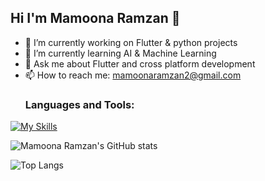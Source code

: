 ## Hi I'm Mamoona Ramzan 👋

- 🔭 I’m currently working on Flutter & python projects
- 🌱 I’m currently learning AI & Machine Learning
- 💬 Ask me about Flutter and cross platform development
- 📫 How to reach me: mamoonaramzan2@gmail.com
  ### Languages and Tools:
[![My Skills](https://skillicons.dev/icons?i=cpp,java,flutter,dart,html,css,js,py,pytorch,tensorflow,firebase,mysql,github,git,postman,figma,anaconda,androidstudio,ai,matlab,&perline=10)](https://skillicons.dev)

![Mamoona Ramzan's GitHub stats](https://github-readme-stats.vercel.app/api?username=MamoonaRamzan&show_icons=true&theme=dark)

![Top Langs](https://github-readme-stats.vercel.app/api/top-langs/?username=MamoonaRamzan&theme=dark)

